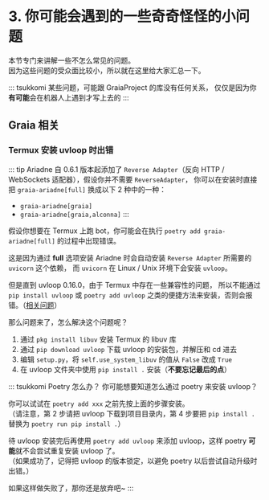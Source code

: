 # 3. 你可能会遇到的一些奇奇怪怪的小问题

本节专门来讲解一些不怎么常见的问题。  
因为这些问题的受众面比较小，所以就在这里给大家汇总一下。

::: tsukkomi
某些问题，可能跟 GraiaProject 的库没有任何关系，
仅仅是因为你**有可能**会在机器人上遇到才写上去的
:::

## Graia 相关

### Termux 安装 uvloop 时出错

::: tip
Ariadne 自 0.6.1 版本起添加了 `Reverse Adapter`（反向 HTTP / WebSockets 适配器），假设你并不需要 `ReverseAdapter`，
你可以在安装时直接把 `graia-ariadne[full]` 换成以下 2 种中的一种：

- `graia-ariadne[graia]`
- `graia-ariadne[graia,alconna]`
:::

假设你想要在 Termux 上跑 bot，你可能会在执行 `poetry add graia-ariadne[full]` 的过程中出现错误。

这是因为通过 **full** 选项安装 Ariadne 时会自动安装 `Reverse Adapter` 所需要的 `uvicorn` 这个依赖，
而 `uvicorn` 在 Linux / Unix 环境下会安装 `uvloop`。

但是直到 uvloop 0.16.0，由于 Termux 中存在一些兼容性的问题，
所以不能通过 `pip install uvloop` 或 `poetry add uvloop` 之类的便捷方法来安装，否则会报错。（[相关问题](https://github.com/MagicStack/uvloop/issues/260)）

那么问题来了，怎么解决这个问题呢？

1. 通过 `pkg install libuv` 安装 Termux 的 libuv 库
2. 通过 `pip download uvloop` 下载 uvloop 的安装包，并解压和 cd 进去
3. 编辑 `setup.py`，将 `self.use_system_libuv` 的值从 `False` 改成 `True`
4. 在 uvloop 文件夹中使用 `pip install .` 安装（**不要忘记最后的点**）

::: tsukkomi Poetry 怎么办？
你可能想要知道怎么通过 poetry 来安装 uvloop？

你可以试试在 `poetry add xxx` 之前先按上面的步骤安装。  
（请注意，第 2 步请把 uvloop 下载到项目目录内，第 4 步要把 `pip install .` 替换为 `poetry run pip install .`）

待 uvloop 安装完后再使用 `poetry add uvloop` 来添加 uvloop，这样 poetry **可能**就不会尝试重复安装 uvloop 了。  
（如果成功了，记得把 uvloop 的版本锁定，以避免 poetry 以后尝试自动升级时出错。）

如果这样做失败了，那你还是放弃吧~
:::
